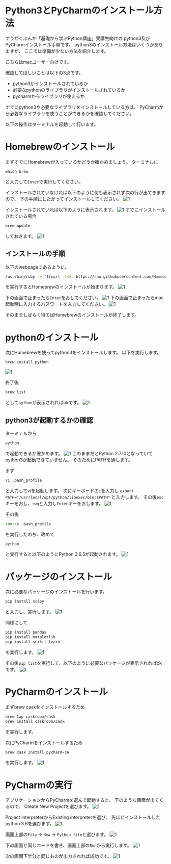 # Python3とPyCharmのインストール方法
すうがくぶんか「基礎から学ぶPython講座」受講生向けの
python3及びPyCharmインストール手順です。
python3のインストール方法はいくつかありますが、
ここでは準備が少ない方法を紹介します。

こちらはmacユーザー向けです。

確認してほしいことは以下の3点です。
- python3がインストールされているか
- 必要なpythonのライブラリがインストールされているか
- pycharmからライブラリが使えるか

すでにpython3や必要なライブラリをインストールしている方は、
PyCharmから必要なライブラリを使うことができるかを確認してください。

以下の操作はターミナルを起動して行います。

# Homebrewのインストール
まずすでにHomebrewが入っているかどうか確かめましょう。
ターミナルに
```brew
which brew
```
と入力して`Enter`で実行してください。

インストールされていなければ以下のように何も表示されず次の行が出てきますので、
下の手順にしたがってインストールしてください。
![1](images/brew.png)

インストールされていれば以下のように表示されます。
![1](images/which_brew.png)
すでにインストールされている場合
```bash
brew update
```
しておきます。
![1](images/brew_update.png)

## インストールの手順
以下のwebpageにあるように、
```bash
/usr/bin/ruby -e "$(curl -fsSL https://raw.githubusercontent.com/Homebrew/install/master/install)"
```
を実行するとHomebrewのインストールが始まります。
![1](images/brew_webpage.png)

下の画面で止まったら`Enter`をおしてください。
![1](images/brew_install.png)
下の画面で止まったらmac起動時に入力するパスワードを入力してください。
![1](images/brew_install2.png)

そのまましばらく待てばHomebrewのインストールが終了します。


# pythonのインストール
次にHomebrewを使ってpython3をインストールします。
以下を実行します。
```bash
brew install python
```
![1](images/brew_install_python.png)

終了後
```bash
brew list
```
として`python`が表示されればokです。
![1](images/brew_list.png)

## python3が起動するかの確認
ターミナルから
```bash
python
```
で起動できるか確かめます。
![1](images/python_version_wrong.png)
このままだとPython 2.7.10となっていてpython3が起動できていません。
そのためにPATHを通します。

まず
```bash
vi .bash_profile
```
と入力してviを起動します。
次にキーボードの`i`を入力し
`export PATH="/usr/local/opt/python/libexec/bin:$PATH"`
と入力します。
その後`esc`キーをおし、`:wq`と入力し`Enter`キーをおします。
![1](images/path.png)

その後
```bash
source .bash_profile
```
を実行したのち、改めて
```bash
python
```
と実行すると以下のようにPython 3.6.5が起動されます。
![1](images/python_version.png)


# パッケージのインストール
次に必要なパッケージのインストールを行います。
```bash
pip install scipy
```
と入力し、実行します。
![1](images/install_scipy.png)

同様にして
```bash
pip install pandas
pip install matplotlib
pip install scikit-learn
```
を実行します。
![1](images/install_scikit-learn.png)

その後`pip list`を実行して、以下のように必要なパッケージが表示されればokです。
![1](images/fin_install_pkgs.png)

# PyCharmのインストール
まずbrew caskをインストールするため
```bash
brew tap caskroom/cask
brew install caskroom/cask
```
を実行します。

次にPyCharmをインストールするため
```bash
brew cask install pycharm-ce
```
を実行します。
![1](images/install_pycharm.png)

# PyCharmの実行
アプリケーションからPyCharmを選んで起動すると、
下のような画面が出てくるので、
Create New Projectを選びます。
![1](images/welcome.png)

Project InterpreterからExisting interpreterを選び、
先ほどインストールしたpython 3.6を選びます。
![1](images/select_env.png)

画面上部の`File` -> `New` -> `Python file`と選びます。
![1](images/pycharm.png)

下の画面と同じコードを書き、画面上部の`Run`から実行します。
![1](images/test_code.png)

次の画面下半分と同じものが出力されれば成功です。
![1](images/output.png)

